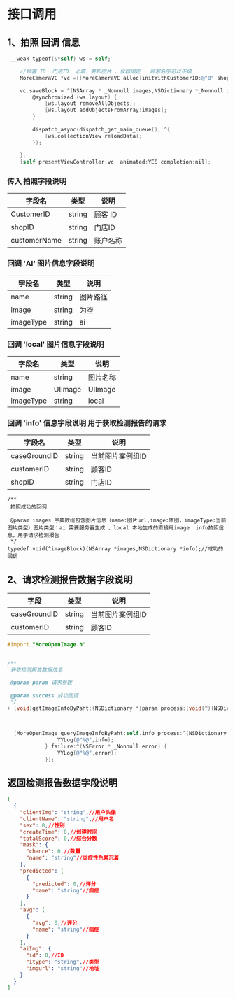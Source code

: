 # 接口调用

## 1、拍照 回调 信息

```objective-c
 __weak typeof(&*self) ws = self;

    //顾客 ID  门店ID  必填，要和图片 、仪器绑定   顾客名字可以不填
    MoreCameraVC *vc =[[MoreCameraVC alloc]initWithCustomerID:@"8" shopID:@"12345"  customerName:@"sfd"];

    vc.saveBlock = ^(NSArray * _Nonnull images,NSDictionary *_Nonnull info) {//获取图片：拍照完成，点击完成的回调
        @synchronized (ws.layout) {
            [ws.layout removeAllObjects];
            [ws.layout addObjectsFromArray:images];
        }
        
        dispatch_async(dispatch_get_main_queue(), ^{
            [ws.collectionView reloadData];
        });
        
    };
    [self presentViewController:vc  animated:YES completion:nil];
```



### 传入 拍照字段说明

| 字段名       | 类型   | 说明     |
| ------------ | ------ | -------- |
| CustomerID   | string | 顾客 ID  |
| shopID       | string | 门店ID   |
| customerName | string | 账户名称 |



### 回调 'AI' 图片信息字段说明

| 字段名    | 类型   | 说明     |
| --------- | ------ | -------- |
| name      | string | 图片路径 |
| image     | string | 为空     |
| imageType | string | ai       |



### 回调 'local' 图片信息字段说明

| 字段名    | 类型    | 说明     |
| --------- | ------- | -------- |
| name      | string  | 图片名称 |
| image     | UIImage | UIImage  |
| imageType | string  | local    |



### 回调 'info' 信息字段说明 用于获取检测报告的请求

| 字段名       | 类型   | 说明             |
| ------------ | ------ | ---------------- |
| caseGroundID | string | 当前图片案例组ID |
| customerID   | string | 顾客ID           |
| shopID       | string | 门店ID           |



```
/**
 拍照成功的回调
 
 @param images 字典数组包含图片信息（name:图片url,image:原图，imageType:当前图片类型）图片类型：ai 需要服务器生成 、local 本地生成的直接用image  info拍照信息，用于请求检测报告
 */
typedef void(^imageBlock)(NSArray *images,NSDictionary *info);//成功的回调
```

 



## 2、请求检测报告数据字段说明

| 字段         | 类型   | 说明             |
| ------------ | ------ | ---------------- |
| caseGroundID | string | 当前图片案例组ID |
| customerID   | string | 顾客ID           |





```objective-c
#import "MoreOpenImage.h"


/**
 获取检测报告数据信息

 @param param 请求参数
 
 @param success 成功回调
 */
+ (void)getImageInfoByPaht:(NSDictionary *)param process:(void(^)(NSDictionary *info))success;



  [MoreOpenImage queryImageInfoByPaht:self.info process:^(NSDictionary * _Nonnull info) {
                YYLog(@"%@",info);
            } failure:^(NSError * _Nonnull error) {
                YYLog(@"%@",error);
            }];
```



## 返回检测报告数据字段说明

```json
[
  {
    "clientImg": "string",//用户头像
    "clientName": "string",//用户名
    "sex": 0,//性别
    "createTime": 0,//创建时间
    "totalScore": 0,//综合分数
    "mask": {
      "chance": 0,//数量
      "name": "string"//炎症性色素沉着
    },
    "predicted": [
      {
        "predicted": 0,//评分
        "name": "string"//病症
      }
    ],
    "avg": [
      {
        "avg": 0,//评分
        "name": "string"//病症
      }
    ],
    "aiImg": {
      "id": 0,//ID
      "itype": "string",//类型
      "imgurl": "string"//地址
    }
  }
]
```

